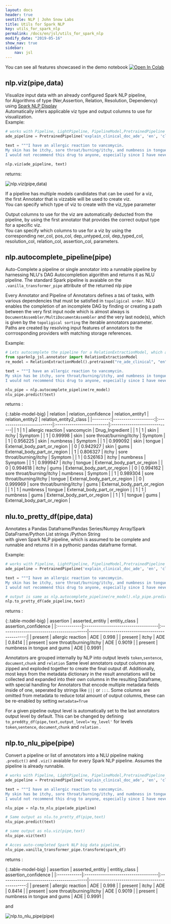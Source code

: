 ```yaml
---
layout: docs
header: true
seotitle: NLP | John Snow Labs
title: Utils for Spark NLP
key: utils_for_spark_nlp
permalink: /docs/en/jsl/utils_for_spark_nlp
modify_date: "2019-05-16"
show_nav: true
sidebar:
    nav: jsl
---
```


<div class="main-docs" markdown="1"><div class="h3-box" markdown="1">

You can see all features showcased in the demo notebook [![Open In Colab](https://colab.research.google.com/assets/colab-badge.svg)](https://colab.research.google.com/github/JohnSnowLabs/nlu/blob/master/examples/colab/spark_nlp_utilities/NLU_utils_for_Spark_NLP.ipynb)

## nlp.viz(pipe,data)
Visualize input data with an already configured Spark NLP pipeline,  
for Algorithms of type (Ner,Assertion, Relation, Resolution, Dependency)  
using [Spark NLP Display](https://nlp.johnsnowlabs.com/docs/en/display)  
Automatically infers applicable viz type and output columns to use for visualization.  
Example:
```python
# works with Pipeline, LightPipeline, PipelineModel,PretrainedPipeline List[Annotator]
ade_pipeline = PretrainedPipeline('explain_clinical_doc_ade', 'en', 'clinical/models')

text = """I have an allergic reaction to vancomycin.
My skin has be itchy, sore throat/burning/itchy, and numbness in tongue and gums.
I would not recommend this drug to anyone, especially since I have never had such an adverse reaction to any other medication."""

nlp.viz(ade_pipeline, text)

```
returns:

![nlp.viz(pipe,data)](https://raw.githubusercontent.com/JohnSnowLabs/nlu/master/docs/assets/images/releases/4_0_0/nlu_utils_viz_example.png "lit_shadow")

If a pipeline has multiple models candidates that can be used for a viz,  
the first Annotator that is vizzable will be used to create viz.  
You can specify which type of viz to create with the viz_type parameter

Output columns to use for the viz are automatically deducted from the pipeline, by using the
first annotator that provides the correct output type for a specific viz.  
You can specify which columns to use for a viz by using the  
corresponding ner_col, pos_col, dep_untyped_col, dep_typed_col, resolution_col, relation_col, assertion_col, parameters.

</div><div class="h3-box" markdown="1">

## nlp.autocomplete_pipeline(pipe)
Auto-Complete a pipeline or single annotator into a runnable pipeline by harnessing NLU's DAG Autocompletion algorithm and returns it as NLU pipeline.
The standard Spark pipeline is avaiable on the `.vanilla_transformer_pipe` attribute of the returned nlp pipe

Every Annotator and Pipeline of Annotators defines a `DAG` of tasks, with various dependencies that must be satisfied in `topoligical order`.
NLU enables the completion of an incomplete DAG by finding or creating a path between
the very first input node which is almost always is `DocumentAssembler/MultiDocumentAssembler`
and the very last node(s), which is given by the `topoligical sorting` the iterable annotators parameter.
Paths are created by resolving input features of annotators to the corrrosponding providers with matching storage references.

Example:
```python
# Lets autocomplete the pipeline for a RelationExtractionModel, which as many input columns and sub-dependencies.
from sparknlp_jsl.annotator import RelationExtractionModel
re_model = RelationExtractionModel().pretrained("re_ade_clinical", "en", 'clinical/models').setOutputCol('relation')

text = """I have an allergic reaction to vancomycin.
My skin has be itchy, sore throat/burning/itchy, and numbness in tongue and gums.
I would not recommend this drug to anyone, especially since I have never had such an adverse reaction to any other medication."""

nlu_pipe = nlp.autocomplete_pipeline(re_model)
nlu_pipe.predict(text)
```

returns :

{:.table-model-big}
| relation | relation_confidence | relation_entity1          | relation_entity2          | relation_entity2_class       |
|---------:|--------------------:|:--------------------------|:--------------------------|:-----------------------------|
|        1 |                   1 | allergic reaction         | vancomycin                | Drug_Ingredient              |
|        1 |                   1 | skin                      | itchy                     | Symptom                      |
|        1 |             0.99998 | skin                      | sore throat/burning/itchy | Symptom                      |
|        1 |            0.956225 | skin                      | numbness                  | Symptom                      |
|        1 |            0.999092 | skin                      | tongue                    | External_body_part_or_region |
|        0 |            0.942927 | skin                      | gums                      | External_body_part_or_region |
|        1 |            0.806327 | itchy                     | sore throat/burning/itchy | Symptom                      |
|        1 |            0.526163 | itchy                     | numbness                  | Symptom                      |
|        1 |            0.999947 | itchy                     | tongue                    | External_body_part_or_region |
|        0 |            0.994618 | itchy                     | gums                      | External_body_part_or_region |
|        0 |            0.994162 | sore throat/burning/itchy | numbness                  | Symptom                      |
|        1 |            0.989304 | sore throat/burning/itchy | tongue                    | External_body_part_or_region |
|        0 |            0.999969 | sore throat/burning/itchy | gums                      | External_body_part_or_region |
|        1 |                   1 | numbness                  | tongue                    | External_body_part_or_region |
|        1 |                   1 | numbness                  | gums                      | External_body_part_or_region |
|        1 |                   1 | tongue                    | gums                      | External_body_part_or_region |

</div><div class="h3-box" markdown="1">

## nlu.to_pretty_df(pipe,data)
Annotates a Pandas Dataframe/Pandas Series/Numpy Array/Spark DataFrame/Python List strings /Python String  
with given Spark NLP pipeline, which is assumed to be complete and runnable and returns it in a pythonic pandas dataframe format.

Example:
```python
# works with Pipeline, LightPipeline, PipelineModel,PretrainedPipeline List[Annotator]
ade_pipeline = PretrainedPipeline('explain_clinical_doc_ade', 'en', 'clinical/models')

text = """I have an allergic reaction to vancomycin.
My skin has be itchy, sore throat/burning/itchy, and numbness in tongue and gums.
I would not recommend this drug to anyone, especially since I have never had such an adverse reaction to any other medication."""

# output is same as nlp.autocomplete_pipeline(re_model).nlp_pipe.predict(text)
nlp.to_pretty_df(ade_pipeline,text)
```
returns :

{:.table-model-big}
| assertion   | asserted_entitiy                    | entitiy_class                             |                           assertion_confidence |
|:------------|:------------------------------------|:------------------------------------------|-----------------------------------------------:|
| present     | allergic reaction                   | ADE                                       |                                        0.998   |
| present     | itchy                               | ADE                                       |                                        0.8414  |
| present     | sore throat/burning/itchy           | ADE                                       |                                        0.9019  |
| present     | numbness in tongue and gums         | ADE                                       |                                        0.9991  |

Annotators are grouped internally by NLP into output levels `token`,`sentence`, `document`,`chunk` and `relation`
Same level annotators output columns are zipped and exploded together to create  the final output df.
Additionally, most keys from the metadata dictionary in the result annotations will be collected and expanded into their own columns in the resulting Dataframe, with special handling for Annotators that encode multiple metadata fields inside of one, seperated by strings like `|||`   or `:::`.
Some columns are omitted from metadata to reduce total amount of output columns, these can be re-enabled by setting `metadata=True`

For a given pipeline output level is automatically set to the last annotators output level by default.
This can be changed by defining `to_preddty_df(pipe,text,output_level='my_level'` for levels `token`,`sentence`, `document`,`chunk` and `relation` .

</div><div class="h3-box" markdown="1">

## nlp.to_nlu_pipe(pipe)
Convert a pipeline or list of annotators into a NLU pipeline making `.predict()` and `.viz()` avaiable for every Spark NLP pipeline.
Assumes the pipeline is already runnable.

```python
# works with Pipeline, LightPipeline, PipelineModel,PretrainedPipeline List[Annotator]
ade_pipeline = PretrainedPipeline('explain_clinical_doc_ade', 'en', 'clinical/models')

text = """I have an allergic reaction to vancomycin.
My skin has be itchy, sore throat/burning/itchy, and numbness in tongue and gums.
I would not recommend this drug to anyone, especially since I have never had such an adverse reaction to any other medication."""

nlu_pipe = nlp.to_nlu_pipe(ade_pipeline)

# Same output as nlu.to_pretty_df(pipe,text) 
nlu_pipe.predict(text)

# same output as nlu.viz(pipe,text)
nlu_pipe.viz(text)

# Acces auto-completed Spark NLP big data pipeline,
nlu_pipe.vanilla_transformer_pipe.transform(spark_df)
```


returns :

{:.table-model-big}
| assertion   | asserted_entitiy                    | entitiy_class                             |                           assertion_confidence |
|:------------|:------------------------------------|:------------------------------------------|-----------------------------------------------:|
| present     | allergic reaction                   | ADE                                       |                                        0.998   |
| present     | itchy                               | ADE                                       |                                        0.8414  |
| present     | sore throat/burning/itchy           | ADE                                       |                                        0.9019  |
| present     | numbness in tongue and gums         | ADE                                       |                                        0.9991  |

and

![nlp.to_nlu_pipe(pipe)](https://raw.githubusercontent.com/JohnSnowLabs/nlu/master/docs/assets/images/releases/4_0_0/nlu_utils_viz_example.png "lit_shadow")

</div>